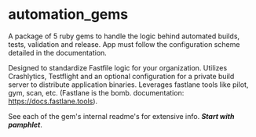 # automation_gems
A package of 5 ruby gems to handle the logic behind automated builds, tests, validation and release. App must follow the configuration scheme detailed in the documentation.

Designed to standardize Fastfile logic for your organization. Utilizes Crashlytics, Testflight and an optional configuration for a private build server to distribute application binaries. Leverages fastlane tools like pilot, gym, scan, etc. (Fastlane is the bomb. documentation: https://docs.fastlane.tools).

See each of the gem's internal readme's for extensive info. **_Start with pamphlet_**.
